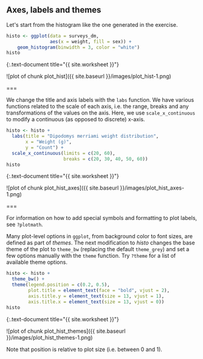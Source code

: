 ---
---

## Axes, labels and themes

Let's start from the histogram like the one generated in the exercise.


~~~r
histo <- ggplot(data = surveys_dm,
                aes(x = weight, fill = sex)) +
    geom_histogram(binwidth = 3, color = "white")
histo
~~~
{:.text-document title="{{ site.worksheet }}"}

![plot of chunk plot_hist]({{ site.baseurl }}/images/plot_hist-1.png)

===

We change the title and axis labels with the `labs` function. We have various functions related to the scale of each axis, i.e. the range, breaks and any transformations of the values on the axis. Here, we use `scale_x_continuous` to modify a continuous (as opposed to discrete) x-axis.


~~~r
histo <- histo + 
  labs(title = "Dipodomys merriami weight distribution",
       x = "Weight (g)",
       y = "Count") +
  scale_x_continuous(limits = c(20, 60),
                     breaks = c(20, 30, 40, 50, 60))
histo
~~~
{:.text-document title="{{ site.worksheet }}"}

![plot of chunk plot_hist_axes]({{ site.baseurl }}/images/plot_hist_axes-1.png)

===

For information on how to add special symbols and formatting to plot labels, see `?plotmath`.

Many plot-level options in `ggplot`, from background color to font sizes, are defined as part of *themes*. The next modification to *histo* changes the base theme of the plot to `theme_bw` (replacing the default `theme_grey`) and set a few options manually with the `theme` function. Try `?theme` for a list of available theme options.


~~~r
histo <- histo +
  theme_bw() +
  theme(legend.position = c(0.2, 0.5),
        plot.title = element_text(face = "bold", vjust = 2),
        axis.title.y = element_text(size = 13, vjust = 1), 
        axis.title.x = element_text(size = 13, vjust = 0))
histo
~~~
{:.text-document title="{{ site.worksheet }}"}

![plot of chunk plot_hist_themes]({{ site.baseurl }}/images/plot_hist_themes-1.png)

Note that position is relative to plot size (i.e. between 0 and 1).
